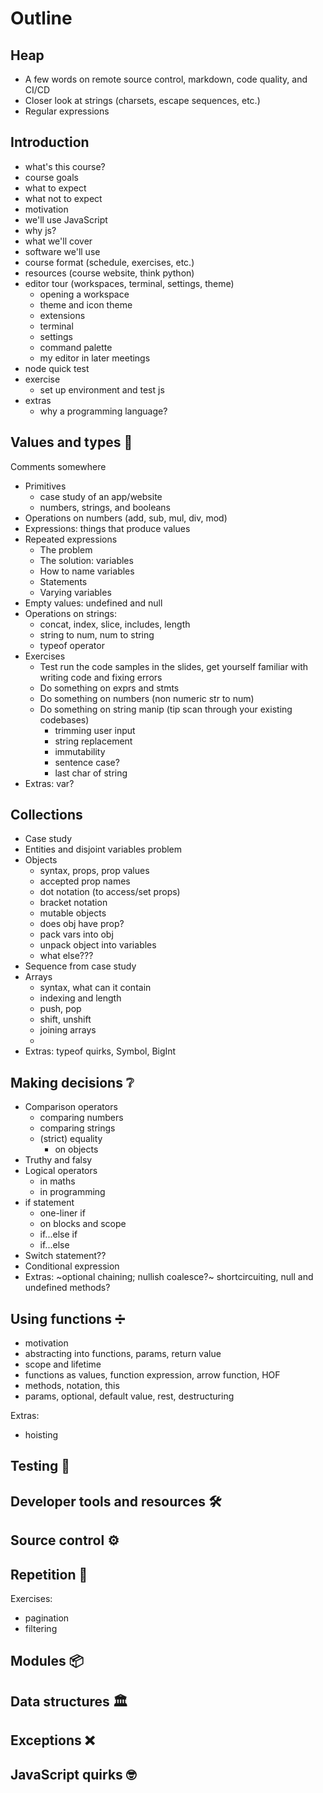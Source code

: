 # Outline

## Heap

- A few words on remote source control, markdown, code quality, and CI/CD
- Closer look at strings (charsets, escape sequences, etc.)
- Regular expressions

## Introduction

- what's this course?
- course goals
- what to expect
- what not to expect
- motivation
- we'll use JavaScript
- why js?
- what we'll cover
- software we'll use
- course format (schedule, exercises, etc.)
- resources (course website, think python)
- editor tour (workspaces, terminal, settings, theme)
  - opening a workspace
  - theme and icon theme
  - extensions
  - terminal
  - settings
  - command palette
  - my editor in later meetings
- node quick test
- exercise
  - set up environment and test js
- extras
  - why a programming language?

## Values and types 🔢

Comments somewhere

* Primitives
  * case study of an app/website
  * numbers, strings, and booleans
* Operations on numbers (add, sub, mul, div, mod)
* Expressions: things that produce values
* Repeated expressions
  * The problem
  * The solution: variables
  * How to name variables
  * Statements
  * Varying variables
* Empty values: undefined and null
* Operations on strings:
  * concat, index, slice, includes, length
  * string to num, num to string
  * typeof operator
* Exercises
  * Test run the code samples in the slides, get yourself familiar with writing code and fixing errors
  * Do something on exprs and stmts
  * Do something on numbers (non numeric str to num)
  * Do something on string manip (tip scan through your existing codebases)
    * trimming user input
    * string replacement
    * immutability
    * sentence case?
    * last char of string
* Extras: var?

## Collections

* Case study
* Entities and disjoint variables problem
* Objects
  * syntax, props, prop values
  * accepted prop names
  * dot notation (to access/set props)
  * bracket notation
  * mutable objects
  * does obj have prop?
  * pack vars into obj
  * unpack object into variables
  * what else???
* Sequence from case study
* Arrays
  * syntax, what can it contain
  * indexing and length
  * push, pop
  * shift, unshift
  * joining arrays
  *
* Extras: typeof quirks, Symbol, BigInt

## Making decisions ❔

* Comparison operators
  * comparing numbers
  * comparing strings
  * (strict) equality
    * on objects
* Truthy and falsy
* Logical operators
  * in maths
  * in programming
* if statement
  * one-liner if
  * on blocks and scope
  * if...else if
  * if...else
* Switch statement??
* Conditional expression
* Extras: ~optional chaining; nullish coalesce?~ shortcircuiting, null and undefined methods?

## Using functions ➗

* motivation
* abstracting into functions, params, return value
* scope and lifetime
* functions as values, function expression, arrow function, HOF
* methods, notation, this
* params, optional, default value, rest, destructuring

Extras:
* hoisting

## Testing 🧪

## Developer tools and resources 🛠

## Source control ⚙

## Repetition 🔁

Exercises:
* pagination
* filtering

## Modules 📦

## Data structures 🏛

## Exceptions ❌

## JavaScript quirks 🤓

